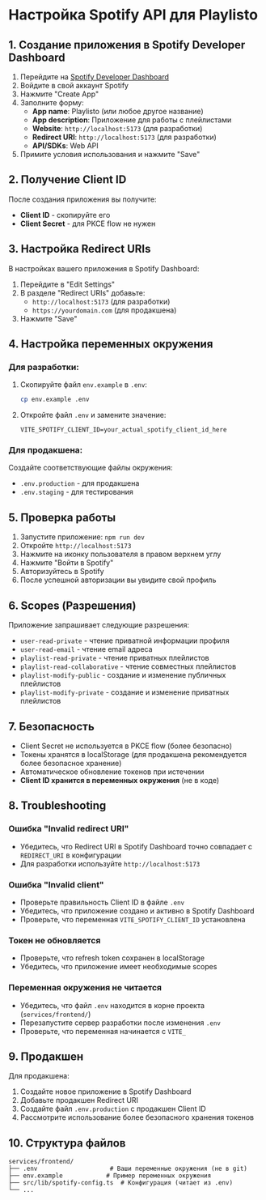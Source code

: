 # Настройка Spotify API для Playlisto

## 1. Создание приложения в Spotify Developer Dashboard

1. Перейдите на [Spotify Developer Dashboard](https://developer.spotify.com/dashboard)
2. Войдите в свой аккаунт Spotify
3. Нажмите "Create App"
4. Заполните форму:
   - **App name**: Playlisto (или любое другое название)
   - **App description**: Приложение для работы с плейлистами
   - **Website**: `http://localhost:5173` (для разработки)
   - **Redirect URI**: `http://localhost:5173` (для разработки)
   - **API/SDKs**: Web API
5. Примите условия использования и нажмите "Save"

## 2. Получение Client ID

После создания приложения вы получите:
- **Client ID** - скопируйте его
- **Client Secret** - для PKCE flow не нужен

## 3. Настройка Redirect URIs

В настройках вашего приложения в Spotify Dashboard:

1. Перейдите в "Edit Settings"
2. В разделе "Redirect URIs" добавьте:
   - `http://localhost:5173` (для разработки)
   - `https://yourdomain.com` (для продакшена)
3. Нажмите "Save"

## 4. Настройка переменных окружения

### Для разработки:

1. Скопируйте файл `env.example` в `.env`:
   ```bash
   cp env.example .env
   ```

2. Откройте файл `.env` и замените значение:
   ```env
   VITE_SPOTIFY_CLIENT_ID=your_actual_spotify_client_id_here
   ```

### Для продакшена:

Создайте соответствующие файлы окружения:
- `.env.production` - для продакшена
- `.env.staging` - для тестирования

## 5. Проверка работы

1. Запустите приложение: `npm run dev`
2. Откройте `http://localhost:5173`
3. Нажмите на иконку пользователя в правом верхнем углу
4. Нажмите "Войти в Spotify"
5. Авторизуйтесь в Spotify
6. После успешной авторизации вы увидите свой профиль

## 6. Scopes (Разрешения)

Приложение запрашивает следующие разрешения:
- `user-read-private` - чтение приватной информации профиля
- `user-read-email` - чтение email адреса
- `playlist-read-private` - чтение приватных плейлистов
- `playlist-read-collaborative` - чтение совместных плейлистов
- `playlist-modify-public` - создание и изменение публичных плейлистов
- `playlist-modify-private` - создание и изменение приватных плейлистов

## 7. Безопасность

- Client Secret не используется в PKCE flow (более безопасно)
- Токены хранятся в localStorage (для продакшена рекомендуется более безопасное хранение)
- Автоматическое обновление токенов при истечении
- **Client ID хранится в переменных окружения** (не в коде)

## 8. Troubleshooting

### Ошибка "Invalid redirect URI"
- Убедитесь, что Redirect URI в Spotify Dashboard точно совпадает с `REDIRECT_URI` в конфигурации
- Для разработки используйте `http://localhost:5173`

### Ошибка "Invalid client"
- Проверьте правильность Client ID в файле `.env`
- Убедитесь, что приложение создано и активно в Spotify Dashboard
- Проверьте, что переменная `VITE_SPOTIFY_CLIENT_ID` установлена

### Токен не обновляется
- Проверьте, что refresh token сохранен в localStorage
- Убедитесь, что приложение имеет необходимые scopes

### Переменная окружения не читается
- Убедитесь, что файл `.env` находится в корне проекта (`services/frontend/`)
- Перезапустите сервер разработки после изменения `.env`
- Проверьте, что переменная начинается с `VITE_`

## 9. Продакшен

Для продакшена:
1. Создайте новое приложение в Spotify Dashboard
2. Добавьте продакшен Redirect URI
3. Создайте файл `.env.production` с продакшен Client ID
4. Рассмотрите использование более безопасного хранения токенов

## 10. Структура файлов

```
services/frontend/
├── .env                    # Ваши переменные окружения (не в git)
├── env.example            # Пример переменных окружения
├── src/lib/spotify-config.ts  # Конфигурация (читает из .env)
└── ...
``` 